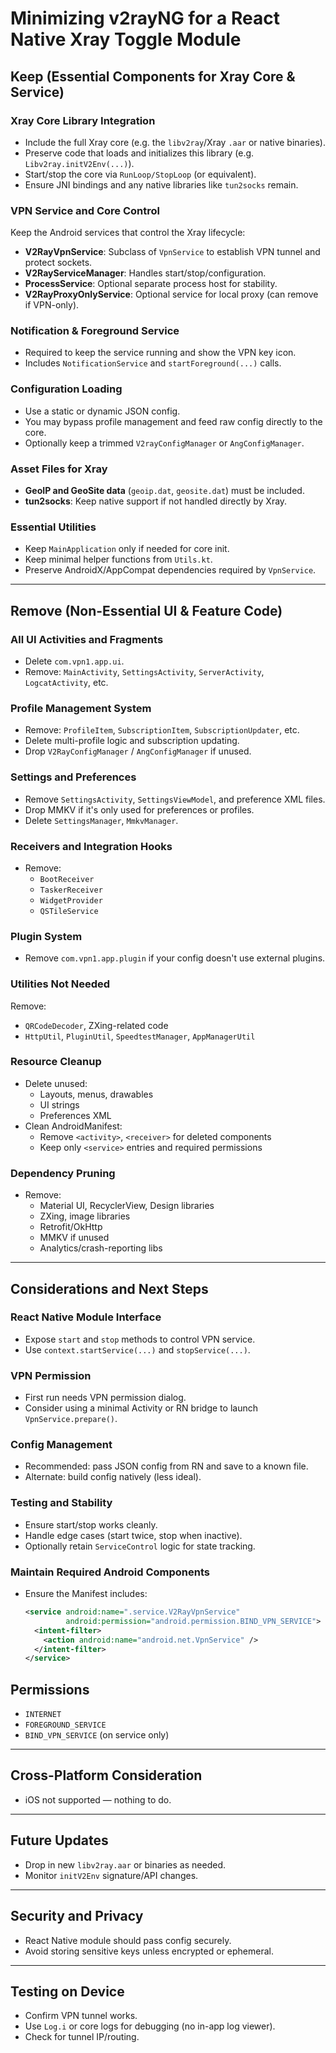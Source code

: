 # Minimizing v2rayNG for a React Native Xray Toggle Module

## Keep (Essential Components for Xray Core & Service)

### Xray Core Library Integration

- Include the full Xray core (e.g. the `libv2ray`/Xray `.aar` or native binaries).
- Preserve code that loads and initializes this library (e.g. `Libv2ray.initV2Env(...)`).
- Start/stop the core via `RunLoop/StopLoop` (or equivalent).
- Ensure JNI bindings and any native libraries like `tun2socks` remain.

### VPN Service and Core Control

Keep the Android services that control the Xray lifecycle:

- **V2RayVpnService**: Subclass of `VpnService` to establish VPN tunnel and protect sockets.
- **V2RayServiceManager**: Handles start/stop/configuration.
- **ProcessService**: Optional separate process host for stability.
- **V2RayProxyOnlyService**: Optional service for local proxy (can remove if VPN-only).

### Notification & Foreground Service

- Required to keep the service running and show the VPN key icon.
- Includes `NotificationService` and `startForeground(...)` calls.

### Configuration Loading

- Use a static or dynamic JSON config.
- You may bypass profile management and feed raw config directly to the core.
- Optionally keep a trimmed `V2rayConfigManager` or `AngConfigManager`.

### Asset Files for Xray

- **GeoIP and GeoSite data** (`geoip.dat`, `geosite.dat`) must be included.
- **tun2socks**: Keep native support if not handled directly by Xray.

### Essential Utilities

- Keep `MainApplication` only if needed for core init.
- Keep minimal helper functions from `Utils.kt`.
- Preserve AndroidX/AppCompat dependencies required by `VpnService`.

---

## Remove (Non-Essential UI & Feature Code)

### All UI Activities and Fragments

- Delete `com.vpn1.app.ui`.
- Remove: `MainActivity`, `SettingsActivity`, `ServerActivity`, `LogcatActivity`, etc.

### Profile Management System

- Remove: `ProfileItem`, `SubscriptionItem`, `SubscriptionUpdater`, etc.
- Delete multi-profile logic and subscription updating.
- Drop `V2RayConfigManager` / `AngConfigManager` if unused.

### Settings and Preferences

- Remove `SettingsActivity`, `SettingsViewModel`, and preference XML files.
- Drop MMKV if it's only used for preferences or profiles.
- Delete `SettingsManager`, `MmkvManager`.

### Receivers and Integration Hooks

- Remove:
  - `BootReceiver`
  - `TaskerReceiver`
  - `WidgetProvider`
  - `QSTileService`

### Plugin System

- Remove `com.vpn1.app.plugin` if your config doesn't use external plugins.

### Utilities Not Needed

Remove:

- `QRCodeDecoder`, ZXing-related code
- `HttpUtil`, `PluginUtil`, `SpeedtestManager`, `AppManagerUtil`

### Resource Cleanup

- Delete unused:
  - Layouts, menus, drawables
  - UI strings
  - Preferences XML
- Clean AndroidManifest:
  - Remove `<activity>`, `<receiver>` for deleted components
  - Keep only `<service>` entries and required permissions

### Dependency Pruning

- Remove:
  - Material UI, RecyclerView, Design libraries
  - ZXing, image libraries
  - Retrofit/OkHttp
  - MMKV if unused
  - Analytics/crash-reporting libs

---

## Considerations and Next Steps

### React Native Module Interface

- Expose `start` and `stop` methods to control VPN service.
- Use `context.startService(...)` and `stopService(...)`.

### VPN Permission

- First run needs VPN permission dialog.
- Consider using a minimal Activity or RN bridge to launch `VpnService.prepare()`.

### Config Management

- Recommended: pass JSON config from RN and save to a known file.
- Alternate: build config natively (less ideal).

### Testing and Stability

- Ensure start/stop works cleanly.
- Handle edge cases (start twice, stop when inactive).
- Optionally retain `ServiceControl` logic for state tracking.

### Maintain Required Android Components

- Ensure the Manifest includes:
  ```xml
  <service android:name=".service.V2RayVpnService"
           android:permission="android.permission.BIND_VPN_SERVICE">
    <intent-filter>
      <action android:name="android.net.VpnService" />
    </intent-filter>
  </service>
  ```

## Permissions

- `INTERNET`
- `FOREGROUND_SERVICE`
- `BIND_VPN_SERVICE` (on service only)

---

## Cross-Platform Consideration

- iOS not supported — nothing to do.

---

## Future Updates

- Drop in new `libv2ray.aar` or binaries as needed.
- Monitor `initV2Env` signature/API changes.

---

## Security and Privacy

- React Native module should pass config securely.
- Avoid storing sensitive keys unless encrypted or ephemeral.

---

## Testing on Device

- Confirm VPN tunnel works.
- Use `Log.i` or core logs for debugging (no in-app log viewer).
- Check for tunnel IP/routing.
